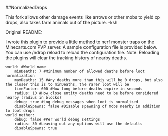 ##NormalizedDrops

This fork allows other damage events like arrows or other mobs to yield xp drops, also takes farm animals out of the picture. -ksh

Original README:

I wrote this plugin to provide a little method to nerf monster traps on the Minecarts.com PVP server. A sample configuration file is provided below. You can use /ndrop reload to reload the configuration file. Note: Reloading the plugins will clear the tracking history of nearby deaths.


    world: #World name
        minDeaths: 7 #Minimum number of allowed deaths before loot normalization
        maxDeaths: 15 #Any deaths more than this will be 0 drops, but also the closer this is to minDeaths, the rarer loot will be
        timeFactor: 600 #How long before deaths expire in seconds
        radius: 10 #How close entity deaths need to be before considered nearby (radius in blocks)
        debug: true #Log debug messages when loot is normalized
        disableSpawns: false #Disable spawning of mobs nearby in addition to loot drops
    world_nether:
        debug: false #Per world debug settings
        radius: 30 #Leaving out any options will use the defaults
        disableSpawns: true
